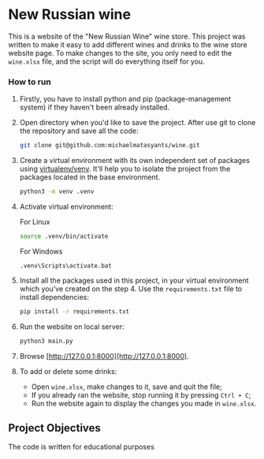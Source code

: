 # New Russian wine

This is a website of the "New Russian Wine" wine store.
This project was written to make it easy to add different wines and drinks to the wine store website page. To make changes to the site, you only need to edit the `wine.xlsx` file, and the script will do everything itself for you.

### How to run

1. Firstly, you have to install python and pip (package-management system) if they haven't been already installed.
2. Open directory when you'd like to save the project. After use git to clone the repository and save all the code:
   ```sh
   git clone git@github.com:michaelmatasyants/wine.git
   ```
3. Create a virtual environment with its own independent set of packages using [virtualenv/venv](https://docs.python.org/3/library/venv.html). It'll help you to isolate the project from the packages located in the base environment.
   ```sh
   python3 -m venv .venv
   ```

4. Activate virtual environment:

   For Linux
   ```sh
   source .venv/bin/activate
   ```

   For Windows
   ```console
   .venv\Scripts\activate.bat
   ```

5. Install all the packages used in this project, in your virtual environment which you've created on the step 4. Use the `requirements.txt` file to install dependencies:
    ```sh
    pip install -r requirements.txt
    ```

6. Run the website on local server:
    ```sh
    python3 main.py
    ```
7. Browse [http://127.0.0.1:8000](http://127.0.0.1:8000).

8. To add or delete some drinks:
   - Open `wine.xlsx`, make changes to it, save and quit the file;
   - If you already ran the website, stop running it by pressing `Ctrl + C`;
   - Run the website again to display the changes you made in `wine.xlsx`.

## Project Objectives

The code is written for educational purposes
